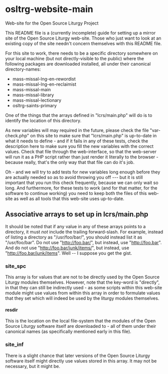 # osltrg-website-main
Web-site for the Open Source Liturgy Project

This README file is a (currently incomplete) guide for setting
up a mirror site of the Open Source Liturgy web-site.
Those who just want to look at an existing copy of the
site needn't concern themselves with this README file.

For this site to work, there needs to be a specific directory
somewhere on your local machine (but not directly-visible
to the public) where the following packages
are downloaded installed, all under their canonical directory-names:

  * mass-missal-lng-en-rewordist
  * mass-missal-lng-en-reclaimist
  * mass-missal-main
  * mass-missal-library
  * mass-missal-lectionary
  * osltrg-saints-primary

One of the things that the arrays defined in "lcrs/main.php" will do
is to identify the location of this directory.

As new variables will may required in the future,
please check the file "var-check.php" on this site to make sure
that "lcrs/main.php" is up-to-date in what it
needs to define - and if it fails in any of
these tests, check the description here to
make sure you fill the new variables with
the correct values.
Check that file through the web-interface,
so that the web-server will run it as a PHP
script rather than just render it literally
to the browser - because really, that's the
only way that that file can do it's job.

Oh - and we will try to add tests for
new variables long enough before they
are actually needed so as to avoid throwing
you off --- but it is still important that
you run this check frequently, because we
can only wait so long.
And furthermore, for these tests to work
(and for that matter, for the software to
continue working) you need
to keep both the files of this web-site
as well as all tools that this web-site uses
up-to-date.

## Associative arrays to set up in lcrs/main.php
It should be noted that if any value in any of these arrays
points to a directory, it must _not_ include the trailing
forward-slash. For example, instead of listing a directory as
"/usr/foo/bar/", you should instead list it as "/usr/foo/bar".
Do not use "http://foo.bar/", but instead, use "http://foo.bar".
And do not use "http://foo.bar/junk/items/", but instead,
use "http://foo.bar/junk/items".
Well -- I suppose you get the gist.

### site_spc
This array is for values that are not to be directly used
by the Open Source Liturgy modules themselves.
However, note that the key-word is "directly",
in that they can still be indirectly used -
as some scripts within this web-site module might
use values from within this array in order to formulate
values that they set which will indeed be used by
the liturgy modules themselves.

#### resdir
This is the location on the local file-system that the modules
of the Open Source Liturgy software itself are downloaded to -
all of them under their canonical names (as specifically
mentioned early in this file).

### site_inf
There is a slight chance that later
versions of the Open Source Liturgy software itself might
directly use values stored in this array.
It may not be necessary, but it might be.

